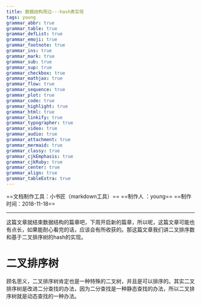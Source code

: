 ```yaml
---
title: 数据结构周边---hash表实现
tags: young
grammar_abbr: true
grammar_table: true
grammar_defList: true
grammar_emoji: true
grammar_footnote: true
grammar_ins: true
grammar_mark: true
grammar_sub: true
grammar_sup: true
grammar_checkbox: true
grammar_mathjax: true
grammar_flow: true
grammar_sequence: true
grammar_plot: true
grammar_code: true
grammar_highlight: true
grammar_html: true
grammar_linkify: true
grammar_typographer: true
grammar_video: true
grammar_audio: true
grammar_attachment: true
grammar_mermaid: true
grammar_classy: true
grammar_cjkEmphasis: true
grammar_cjkRuby: true
grammar_center: true
grammar_align: true
grammar_tableExtra: true
---
```

==文档制作工具：小书匠（markdown工具）==
==制作人     ：young==
==制作时间：2018-11-18==


----------

这篇文章就结束数据结构的篇章吧，下周开启新的篇章，所以呢，这篇文章可能也有点长，如果能耐心看完的话，应该会有所收获的。那这篇文章我们讲二叉排序数和基于二叉排序树的hash的实现。

# 二叉排序树
顾名思义，二叉排序树肯定也是一种特殊的二叉树，并且是可以排序的。其实二叉排序树是改进二分查找的办法，因为二分查找是一种静态查找的办法，所以二叉排序树就是动态查找的一种办法。